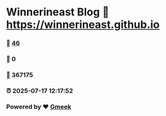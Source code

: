 # Winnerineast Blog :link: https://winnerineast.github.io 
### :page_facing_up: [46](https://winnerineast.github.io/tag.html) 
### :speech_balloon: 0 
### :hibiscus: 367175 
### :alarm_clock: 2025-07-17 12:17:52 
### Powered by :heart: [Gmeek](https://github.com/Meekdai/Gmeek)
